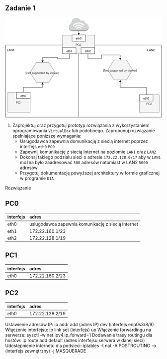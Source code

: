 Zadanie 1
---------

![zadanie 1](zadanie-1.svg)

1. Zaprojektuj oraz przygotuj prototyp rozwiązania z wykorzystaniem oprogramowania ``VirtualBox`` lub podobnego. 
Zaproponuj rozwiązanie spełniające poniższe wymagania:
   * Usługodawca zapewnia domunikację z siecią internet poprzez interfejs ``eth0`` ``PC0``
   * Zapewnij komunikację z siecią internet na poziomie ``LAN1`` oraz ``LAN2``
   * Dokonaj takiego podziału sieci o adresie ``172.22.128.0/17`` aby w ``LAN1`` można było zaadresować ``500`` adresów natomiast w LAN2 ``5000`` adresów    
   * Przygotuj dokumentację powyższej architektury w formie graficznej w programie ``DIA``
 
Rozwiązanie

PC0  
-------------------
|  interfejs   | adres  |
|:-------------| :------| 
| eth0 | usługodawca zapewnia komunikację z siecią internet  |
| eth1 | 172.22.160.1/23  |
| eth2 | 172.22.128.1/19  |

PC1  
----------------
|  interfejs   | adres  |
|:-------------| :------| 
|eth0|172.22.160.2/23|

PC2  
------------------
|  interfejs   | adres  |
|:-------------| :------| 
| eth0 | 172.22.128.2/19 |

Ustawienie adresów IP: ip addr add (adres IP) dev (interfejs enp0s3/8/9)
Włączenie interfejsu: ip link set (interfejs) up
Włączenie forwardingu na serwerze: sysctl -w net.ipv4.ip_forward=1
Dodawanie trasy routingu dla hostów: ip route add default (adres interfejsu serwera w danej sieci)
Udostępnienie internetu dla podsieci: iptables -t nat -A POSTROUTING -o (interfejs zewnętrzny) -j MASQUERADE

